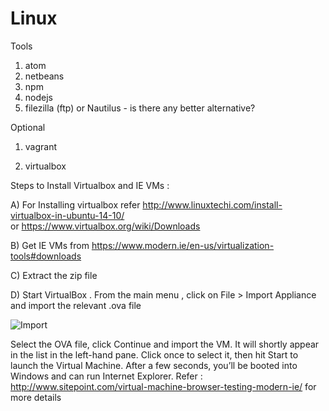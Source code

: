 # Linux

Tools
1. atom
2. netbeans
3. npm
4. nodejs
5. filezilla (ftp) or Nautilus - is there any better alternative?

Optional

1. vagrant

2. virtualbox

Steps to Install Virtualbox and IE VMs :


A) For Installing virtualbox refer http://www.linuxtechi.com/install-virtualbox-in-ubuntu-14-10/  
or https://www.virtualbox.org/wiki/Downloads

B) Get  IE VMs from https://www.modern.ie/en-us/virtualization-tools#downloads

C) Extract the zip file 

D)  Start VirtualBox . From the main menu , click on File  > Import Appliance  and  import  the relevant .ova file

![Import](http://git.rtcamp.com/uploads/rtmedia/rtmedia-social-sync/62e2e02c83/Import.png)

Select the OVA file, click Continue and import the VM. It will shortly appear in the list in the left-hand pane. Click once to select it, then hit Start to launch the Virtual Machine. After a few seconds, you’ll be booted into Windows and can run Internet Explorer.
Refer : http://www.sitepoint.com/virtual-machine-browser-testing-modern-ie/ for more details



